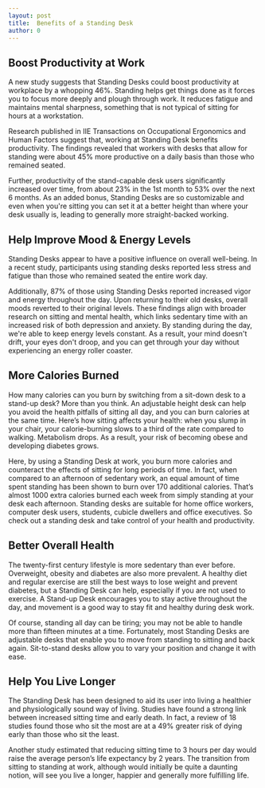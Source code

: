 ```yaml
---
layout: post
title:  Benefits of a Standing Desk
author: 0
---
```


## Boost Productivity at Work
A new study suggests that Standing Desks could boost productivity at workplace by a whopping 46%. Standing helps get things
done as it forces you to focus more deeply and plough through work. It reduces fatigue and maintains mental sharpness,
something that is not typical of sitting for hours at a workstation.

Research published in IIE Transactions on Occupational Ergonomics and Human Factors suggest that, working at Standing Desk
benefits productivity. The findings revealed that workers with desks that allow for standing were about 45% more
productive on a daily basis than those who remained seated.

Further, productivity of the stand-capable desk users significantly increased over time, from about 23% in the 1st
month to 53% over the next 6 months. As an added bonus, Standing Desks are so customizable and even when you're
sitting you can set it at a better height than where your desk usually is, leading to generally more straight-backed
working.

## Help Improve Mood & Energy Levels

Standing Desks appear to have a positive influence on overall well-being. In a recent study, participants using standing
desks reported less stress and fatigue than those who remained seated the entire work day.

Additionally, 87% of those using Standing Desks reported increased vigor and energy throughout the day. Upon returning
to their old desks, overall moods reverted to their original levels. These findings align with broader research
on sitting and mental health, which links sedentary time with an increased risk of both depression and anxiety.
By standing during the day, we're able to keep energy levels constant. As a result, your mind doesn't drift, your
eyes don't droop, and you can get through your day without experiencing an energy roller coaster.

## More Calories Burned

How many calories can you burn by switching from a sit-down desk to a stand-up desk? More than you think. An adjustable
height desk can help you avoid the health pitfalls of sitting all day, and you can burn calories at the same time.
Here’s how sitting affects your health: when you slump in your chair, your calorie-burning slows to a third of
the rate compared to walking. Metabolism drops. As a result, your risk of becoming obese and developing diabetes
grows.

Here, by using a Standing Desk at work, you burn more calories and counteract the effects of sitting for long periods
of time. In fact, when compared to an afternoon of sedentary work, an equal amount of time spent standing has been
shown to burn over 170 additional calories. That’s almost 1000 extra calories burned each week from simply standing
at your desk each afternoon. Standing desks are suitable for home office workers, computer desk users, students,
cubicle dwellers and office executives. So check out a standing desk and take control of your health and productivity.


## Better Overall Health

The twenty-first century lifestyle is more sedentary than ever before. Overweight, obesity and diabetes are also
more prevalent. A healthy diet and regular exercise are still the best ways to lose weight and prevent diabetes,
but a Standing Desk can help, especially if you are not used to exercise. A Stand-up Desk encourages you to stay
active throughout the day, and movement is a good way to stay fit and healthy during desk work.

Of course, standing all day can be tiring; you may not be able to handle more than fifteen minutes at a time. Fortunately,
most Standing Desks are adjustable desks that enable you to move from standing to sitting and back again. Sit-to-stand
desks allow you to vary your position and change it with ease.


## Help You Live Longer
The Standing Desk has been designed to aid its user into living a healthier and physiologically sound way of living.
Studies have found a strong link between increased sitting time and early death. In fact, a review of 18 studies
found those who sit the most are at a 49% greater risk of dying early than those who sit the least.

Another study estimated that reducing sitting time to 3 hours per day would raise the average person’s life expectancy
by 2 years. The transition from sitting to standing at work, although would initially be quite a daunting notion,
will see you live a longer, happier and generally more fulfilling life.

